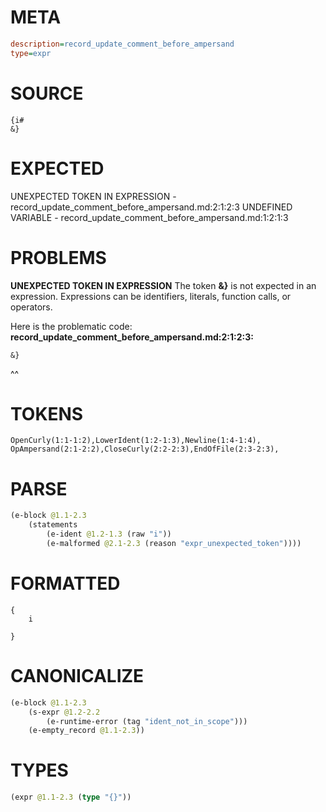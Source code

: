 # META
~~~ini
description=record_update_comment_before_ampersand
type=expr
~~~
# SOURCE
~~~roc
{i#
&}
~~~
# EXPECTED
UNEXPECTED TOKEN IN EXPRESSION - record_update_comment_before_ampersand.md:2:1:2:3
UNDEFINED VARIABLE - record_update_comment_before_ampersand.md:1:2:1:3
# PROBLEMS
**UNEXPECTED TOKEN IN EXPRESSION**
The token **&}** is not expected in an expression.
Expressions can be identifiers, literals, function calls, or operators.

Here is the problematic code:
**record_update_comment_before_ampersand.md:2:1:2:3:**
```roc
&}
```
^^


# TOKENS
~~~zig
OpenCurly(1:1-1:2),LowerIdent(1:2-1:3),Newline(1:4-1:4),
OpAmpersand(2:1-2:2),CloseCurly(2:2-2:3),EndOfFile(2:3-2:3),
~~~
# PARSE
~~~clojure
(e-block @1.1-2.3
	(statements
		(e-ident @1.2-1.3 (raw "i"))
		(e-malformed @2.1-2.3 (reason "expr_unexpected_token"))))
~~~
# FORMATTED
~~~roc
{
	i
	
}
~~~
# CANONICALIZE
~~~clojure
(e-block @1.1-2.3
	(s-expr @1.2-2.2
		(e-runtime-error (tag "ident_not_in_scope")))
	(e-empty_record @1.1-2.3))
~~~
# TYPES
~~~clojure
(expr @1.1-2.3 (type "{}"))
~~~
